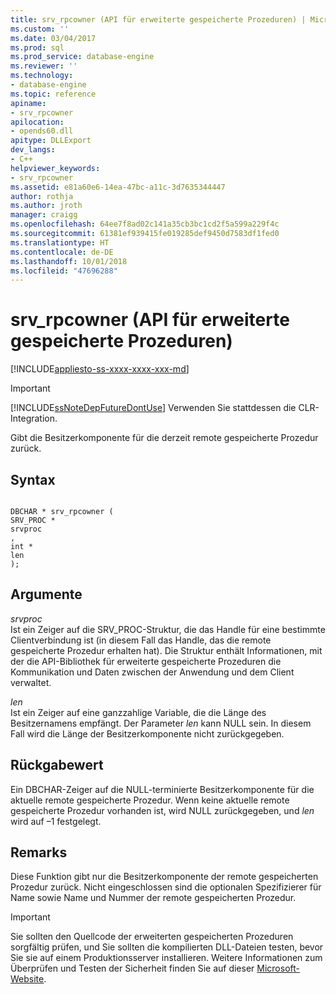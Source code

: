 ```yaml
---
title: srv_rpcowner (API für erweiterte gespeicherte Prozeduren) | Microsoft-Dokumentation
ms.custom: ''
ms.date: 03/04/2017
ms.prod: sql
ms.prod_service: database-engine
ms.reviewer: ''
ms.technology:
- database-engine
ms.topic: reference
apiname:
- srv_rpcowner
apilocation:
- opends60.dll
apitype: DLLExport
dev_langs:
- C++
helpviewer_keywords:
- srv_rpcowner
ms.assetid: e81a60e6-14ea-47bc-a11c-3d7635344447
author: rothja
ms.author: jroth
manager: craigg
ms.openlocfilehash: 64ee7f8ad02c141a35cb3bc1cd2f5a599a229f4c
ms.sourcegitcommit: 61381ef939415fe019285def9450d7583df1fed0
ms.translationtype: HT
ms.contentlocale: de-DE
ms.lasthandoff: 10/01/2018
ms.locfileid: "47696288"
---
```

# <a name="srvrpcowner-extended-stored-procedure-api"></a>srv_rpcowner (API für erweiterte gespeicherte Prozeduren)
[!INCLUDE[appliesto-ss-xxxx-xxxx-xxx-md](../../includes/appliesto-ss-xxxx-xxxx-xxx-md.md)]
    
> [!IMPORTANT]  
>  [!INCLUDE[ssNoteDepFutureDontUse](../../includes/ssnotedepfuturedontuse-md.md)] Verwenden Sie stattdessen die CLR-Integration.  
  
 Gibt die Besitzerkomponente für die derzeit remote gespeicherte Prozedur zurück.  
  
## <a name="syntax"></a>Syntax  
  
```  
  
DBCHAR * srv_rpcowner (  
SRV_PROC *  
srvproc  
,  
int *  
len   
);  
```  
  
## <a name="arguments"></a>Argumente  
 *srvproc*   
 Ist ein Zeiger auf die SRV_PROC-Struktur, die das Handle für eine bestimmte Clientverbindung ist (in diesem Fall das Handle, das die remote gespeicherte Prozedur erhalten hat). Die Struktur enthält Informationen, mit der die API-Bibliothek für erweiterte gespeicherte Prozeduren die Kommunikation und Daten zwischen der Anwendung und dem Client verwaltet.  
  
 *len*  
 Ist ein Zeiger auf eine ganzzahlige Variable, die die Länge des Besitzernamens empfängt. Der Parameter *len* kann NULL sein. In diesem Fall wird die Länge der Besitzerkomponente nicht zurückgegeben.  
  
## <a name="returns"></a>Rückgabewert  
 Ein DBCHAR-Zeiger auf die NULL-terminierte Besitzerkomponente für die aktuelle remote gespeicherte Prozedur. Wenn keine aktuelle remote gespeicherte Prozedur vorhanden ist, wird NULL zurückgegeben, und *len* wird auf –1 festgelegt.  
  
## <a name="remarks"></a>Remarks  
 Diese Funktion gibt nur die Besitzerkomponente der remote gespeicherten Prozedur zurück. Nicht eingeschlossen sind die optionalen Spezifizierer für Name sowie Name und Nummer der remote gespeicherten Prozedur.  
  
> [!IMPORTANT]  
>  Sie sollten den Quellcode der erweiterten gespeicherten Prozeduren sorgfältig prüfen, und Sie sollten die kompilierten DLL-Dateien testen, bevor Sie sie auf einem Produktionsserver installieren. Weitere Informationen zum Überprüfen und Testen der Sicherheit finden Sie auf dieser [Microsoft-Website](http://go.microsoft.com/fwlink/?LinkID=54761&amp;clcid=0x409http://msdn.microsoft.com/security/).  
  
  
